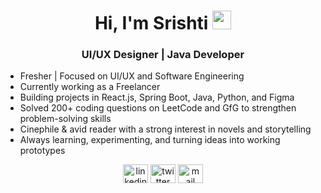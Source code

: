 <h1 align="center">Hi, I'm Srishti <img src="https://cultofthepartyparrot.com/parrots/hd/60fpsparrot.gif" width="30" height="30"/></h1>
<h3 align="center">UI/UX Designer | Java Developer</h3>


- Fresher | Focused on UI/UX and Software Engineering
- Currently working as a Freelancer
- Building projects in React.js, Spring Boot, Java, Python, and Figma
- Solved 200+ coding questions on LeetCode and GfG to strengthen problem-solving skills
- Cinephile & avid reader with a strong interest in novels and storytelling
- Always learning, experimenting, and turning ideas into working prototypes

<p align="center">
<a href="https://www.linkedin.com/in/srishtiwari27/" target="blank"><img align="center" src="https://img.shields.io/badge/LinkedIn-0077B5?style=for-the-badge&logo=linkedin&logoColor=white" alt="linkedin" height="30" width="40" /></a>
<a href="https://twitter.com/srishtiwari_9" target="blank"><img align="center" src="https://img.shields.io/badge/Twitter-1DA1F2.svg?style=for-the-badge&logo=twitter&logoColor=white" alt="twitter" height="30" width="40" /></a>
<a href="mailto:srishtiwari27@gmail.com" target="blank"><img align="center" src="https://img.shields.io/badge/Gmail-D14836?style=for-the-badge&logo=gmail&logoColor=white" alt="mail" height="30" width="40" /></a>
</p>
